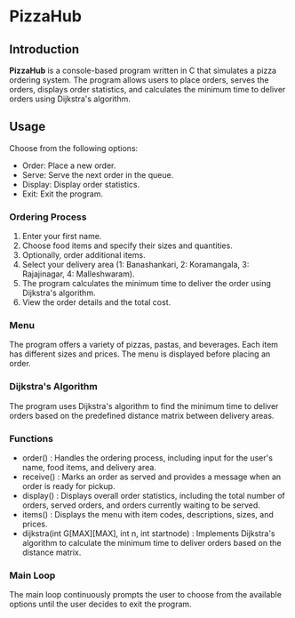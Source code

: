 # PizzaHub

## Introduction

**PizzaHub** is a console-based program written in C that simulates a pizza ordering system. The program allows users to place orders, serves the orders, displays order statistics, and calculates the minimum time to deliver orders using Dijkstra's algorithm.

## Usage
Choose from the following options:
- Order: Place a new order.
- Serve: Serve the next order in the queue.
- Display: Display order statistics.
- Exit: Exit the program.

### Ordering Process
1. Enter your first name.
2. Choose food items and specify their sizes and quantities.
3. Optionally, order additional items.
4. Select your delivery area (1: Banashankari, 2: Koramangala, 3: Rajajinagar, 4: Malleshwaram).
5. The program calculates the minimum time to deliver the order using Dijkstra's algorithm.
6. View the order details and the total cost.

### Menu
The program offers a variety of pizzas, pastas, and beverages. Each item has different sizes and prices. The menu is displayed before placing an order.

### Dijkstra's Algorithm

The program uses Dijkstra's algorithm to find the minimum time to deliver orders based on the predefined distance matrix between delivery areas.

### Functions
- order() : Handles the ordering process, including input for the user's name, food items, and delivery area.
- receive() : Marks an order as served and provides a message when an order is ready for pickup.
- display() : Displays overall order statistics, including the total number of orders, served orders, and orders currently waiting to be served.
- items() : Displays the menu with item codes, descriptions, sizes, and prices.
- dijkstra(int G[MAX][MAX], int n, int startnode) : Implements Dijkstra's algorithm to calculate the minimum time to deliver orders based on the distance matrix.

### Main Loop
The main loop continuously prompts the user to choose from the available options until the user decides to exit the program.
